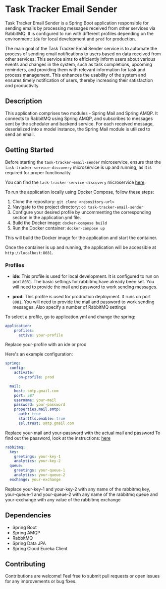 # Task Tracker Email Sender

Task Tracker Email Sender is a Spring Boot application responsible for sending emails by processing messages received from other services via RabbitMQ.
It is configured to run with different profiles depending on the environment: `ide` for local development and `prod` for production.

The main goal of the Task Tracker Email Sender service is to automate the process of sending email notifications to users based on data received from other services. This service aims to efficiently inform users about various events and changes in the system, such as task completions, upcoming reminders, and providing them with relevant information for task and process management. This enhances the usability of the system and ensures timely notification of users, thereby increasing their satisfaction and productivity.


## Description

This application comprises two modules - Spring Mail and Spring AMQP. It connects to RabbitMQ using Spring AMQP, and subscribes to messages sent by the scheduler and backend service.
For each received message, deserialized into a model instance, the Spring Mail module is utilized to send an email.

## Getting Started

Before starting the `task-tracker-email-sender` microservice, ensure that the `task-tracker-service-discovery` microservice is up and running, as it is required for proper functionality.

You can find the `task-tracker-service-discovery` microservice [here](https://github.com/Bityta/task-tracker-service-discovery).


To run the application locally using Docker Compose, follow these steps:

1. Clone the repository: `git clone <repository-url>`
2. Navigate to the project directory: `cd task-tracker-email-sender`
3. Configure your desired profile by uncommenting the corresponding section in the application.yml file.
4. Build the Docker image: `docker-compose build`
5. Run the Docker container: `docker-compose up`

This will build the Docker image for the application and start the container.

Once the container is up and running, the application will be accessible at `http://localhost:8081`.


### Profiles

- **ide**: This profile is used for local development. It is configured to run on port `8081`. The basic settings for rabbitmq have already been set. You will need to provide the mail and password to work sending messages.

- **prod**: This profile is used for production deployment. It runs on port `8081`. You will need to provide the mail and password to work sending messages. Also specify a number of RabbitMQ settings

To select a profile, go to application.yml and change the spring:
```yaml
application:
    profiles:
      active: your-profile
  ```
Replace your-profile with an ide or prod

Here's an example configuration:

```yaml
spring:
  config:
    activate:
      on-profile: prod

  mail:
    host: smtp.gmail.com
    port: 587
    username: your-mail
    password: your-password
    properties.mail.smtp:
      auth: true
      starttls.enable: true
      ssl.trust: smtp.gmail.com
```

Replace your-mail and your-password with the actual  mail and password
To find out the password, look at the instructions: [here](https://support.google.com/accounts/answer/185833)

```yaml
rabbitmq:
  key:
    greetings: your-key-1
    analytics: your-key-2
  queue:
    greetings: your-queue-1
    analytics: your-queue-2
  exchange: your-exchange
```
Replace your-key-1 and your-key-2 with any name of the rabbitmq key, your-queue-1 and your-queue-2 with any name of the rabbitmq queue and your-exchange with any value of the rabbitmq exchange


## Dependencies
- Spring Boot
- Spring AMQP
- RabbitMQ
- Spring Data JPA
- Spring Cloud Eureka Client


## Contributing

Contributions are welcome! Feel free to submit pull requests or open issues for any improvements or bug fixes.

